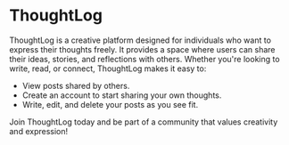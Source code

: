 # ThoughtLog

ThoughtLog is a creative platform designed for individuals who want to express their thoughts freely. It provides a space where users can share their ideas, stories, and reflections with others. Whether you're looking to write, read, or connect, ThoughtLog makes it easy to:

- View posts shared by others.
- Create an account to start sharing your own thoughts.
- Write, edit, and delete your posts as you see fit.

Join ThoughtLog today and be part of a community that values creativity and expression!